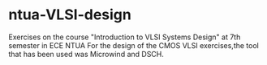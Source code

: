 # ntua-VLSI-design
Exercises on the course "Introduction to VLSI Systems Design" at 7th semester in ECE NTUA
For the design of the CMOS VLSI exercises,the tool that has been used was Microwind and DSCH.
